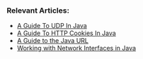 ### Relevant Articles:
- [A Guide To UDP In Java](http://www.nklkarthi.com/udp-in-java)
- [A Guide To HTTP Cookies In Java](http://www.nklkarthi.com/cookies-java)
- [A Guide to the Java URL](http://www.nklkarthi.com/java-url)
- [Working with Network Interfaces in Java](http://www.nklkarthi.com/java-network-interfaces)
